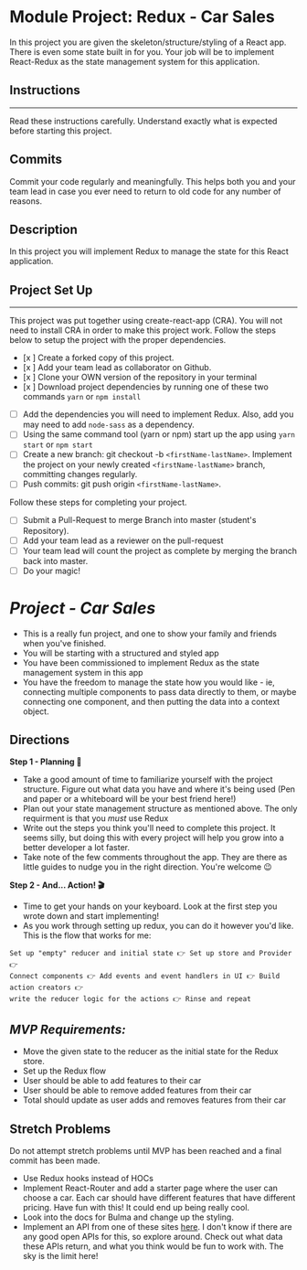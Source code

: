 # Module Project: Redux - Car Sales

In this project you are given the skeleton/structure/styling of a React app. There is even some state built in for you. Your job will be to implement React-Redux as the state management system for this application.

## Instructions

---

Read these instructions carefully. Understand exactly what is expected before starting this project.

## Commits

Commit your code regularly and meaningfully. This helps both you and your team lead in case you ever need to return to old code for any number of reasons.

## Description

In this project you will implement Redux to manage the state for this React application.

## Project Set Up

---

This project was put together using create-react-app (CRA). You will not need to install CRA in order to make this project work. Follow the steps below to setup the project with the proper dependencies.

-   [x ] Create a forked copy of this project.
-   [x ] Add your team lead as collaborator on Github.
-   [x ] Clone your OWN version of the repository in your terminal
-   [x ] Download project dependencies by running one of these two commands `yarn` or `npm install`
-   [ ] Add the dependencies you will need to implement Redux. Also, add you may need to add `node-sass` as a dependency.
-   [ ] Using the same command tool (yarn or npm) start up the app using `yarn start` or `npm start`
-   [ ] Create a new branch: git checkout -b `<firstName-lastName>`.
        Implement the project on your newly created `<firstName-lastName>` branch, committing changes regularly.
-   [ ] Push commits: git push origin `<firstName-lastName>`.

Follow these steps for completing your project.

-   [ ] Submit a Pull-Request to merge Branch into master (student's Repository).
-   [ ] Add your team lead as a reviewer on the pull-request
-   [ ] Your team lead will count the project as complete by merging the branch back into master.
-   [ ] Do your magic!

# _Project - Car Sales_

-   This is a really fun project, and one to show your family and friends when you've finished.
-   You will be starting with a structured and styled app
-   You have been commissioned to implement Redux as the state management system in this app
-   You have the freedom to manage the state how you would like - ie, connecting multiple components to pass data directly to them, or maybe connecting one component, and then putting the data into a context object.

## Directions

**Step 1 - Planning 📝**

-   Take a good amount of time to familiarize yourself with the project structure. Figure out what data you have and where it's being used (Pen and paper or a whiteboard will be your best friend here!)
-   Plan out your state management structure as mentioned above. The only requirment is that you _must_ use Redux
-   Write out the steps you think you'll need to complete this project. It seems silly, but doing this with every project will help you grow into a better developer a lot faster.
-   Take note of the few comments throughout the app. They are there as little guides to nudge you in the right direction. You're welcome 😉

**Step 2 - And... Action! 🎬**

-   Time to get your hands on your keyboard. Look at the first step you wrote down and start implementing!
-   As you work through setting up redux, you can do it however you'd like. This is the flow that works for me:

```text
Set up "empty" reducer and initial state 👉 Set up store and Provider 👉
Connect components 👉 Add events and event handlers in UI 👉 Build action creators 👉
write the reducer logic for the actions 👉 Rinse and repeat
```

## _MVP Requirements:_

-   Move the given state to the reducer as the initial state for the Redux store.
-   Set up the Redux flow
-   User should be able to add features to their car
-   User should be able to remove added features from their car
-   Total should update as user adds and removes features from their car

## Stretch Problems

Do not attempt stretch problems until MVP has been reached and a final commit has been made.

-   Use Redux hooks instead of HOCs
-   Implement React-Router and add a starter page where the user can choose a car. Each car should have different features that have different pricing. Have fun with this! It could end up being really cool.
-   Look into the docs for Bulma and change up the styling.
-   Implement an API from one of these sites [here](https://www.google.com/search?q=car+sales+api&rlz=1C5CHFA_enUS809US809&oq=car+sales+api&aqs=chrome..69i57j0l5.3580j0j1&sourceid=chrome&ie=UTF-8). I don't know if there are any good open APIs for this, so explore around. Check out what data these APIs return, and what you think would be fun to work with. The sky is the limit here!
